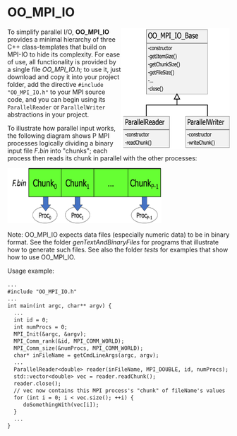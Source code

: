 # OO_MPI_IO

<img align="right" src="/assets/images/OO_MPI_IO.png" alt="The OO_MPI_IO hierarchy" 
      width="246" height="274" >

To simplify parallel I/O, **OO_MPI_IO** provides a minimal hierarchy of three C++ class-templates that build on MPI-IO to hide its complexity. 
For ease of use, all functionality is provided by a single file *OO_MPI_IO.h*; to use it, 
just download and copy it into your project folder, add the directive `#include "OO_MPI_IO.h"` to your MPI source code, 
and you can begin using its `ParallelReader` or `ParallelWriter` abstractions in your project. 

To illustrate how parallel input works, the following diagram shows P MPI processes logically dividing a binary input file *F.bin* 
into "chunks"; each process then reads its chunk in parallel with the other processes:

<img src="/assets/images/ParallelInput.png" alt="Reading from a file in parallel" 
      width="350" height="125" >

Note: OO_MPI_IO expects data files (especially numeric data) to be in binary format. 
See the folder *genTextAndBinaryFiles* for programs that illustrate how to generate such files. 
See also the folder *tests* for examples that show how to use OO_MPI_IO.

Usage example:

    ...
    #include "OO_MPI_IO.h"
    ...
    int main(int argc, char** argv) {
      ...
      int id = 0;
      int numProcs = 0;
      MPI_Init(&argc, &argv);
      MPI_Comm_rank(&id, MPI_COMM_WORLD);
      MPI_Comm_size(&numProcs, MPI_COMM_WORLD);
      char* inFileName = getCmdLineArgs(argc, argv);
      ...
      ParallelReader<double> reader(inFileName, MPI_DOUBLE, id, numProcs);
      std::vector<double> vec = reader.readChunk();
      reader.close();
      // vec now contains this MPI process's "chunk" of fileName's values
      for (int i = 0; i < vec.size(); ++i) {
         doSomethingWith(vec[i]);
      }
      ...
    }

